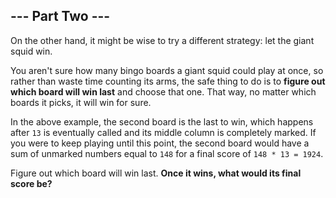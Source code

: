 ## --- Part Two ---
On the other hand, it might be wise to try a different strategy: let the giant squid win<!--- That's 'cuz a submarine don't pull things' antennas out of their sockets when they lose. Giant squid are known to do that. -->.
 
You aren't sure how many bingo boards a giant squid could play at once, so rather than waste time counting its arms, the safe thing to do is to **figure out which board will win last** and choose that one. That way, no matter which boards it picks, it will win for sure.
 
In the above example, the second board is the last to win, which happens after `13` is eventually called and its middle column is completely marked. If you were to keep playing until this point, the second board would have a sum of unmarked numbers equal to `148` for a final score of `148 * 13 = 1924`.
 
Figure out which board will win last. **Once it wins, what would its final score be?**
 